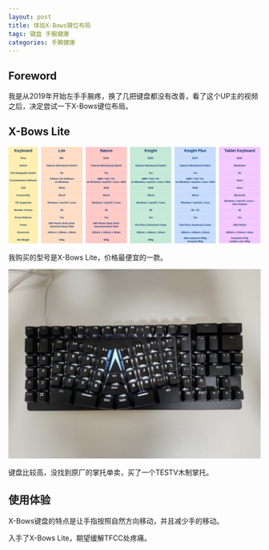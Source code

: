 ```yaml
---
layout: post
title: 体验X-Bows键位布局
tags: 键盘 手腕健康
categories: 手腕健康
---
```

## Foreword

我是从2019年开始左手手腕疼，换了几把键盘都没有改善，看了这个UP主的视频之后，决定尝试一下X-Bows键位布局。

## X-Bows Lite

![X-Bows Lite](/assets/images/X-BowsLite/x-bows-keyboards-comparison.webp)

我购买的型号是X-Bows Lite，价格最便宜的一款。

![X-Bows Lite](/assets/images/X-BowsLite/X-Bows-Lite.jpg)

键盘比较高，没找到原厂的掌托单卖，买了一个TESTV木制掌托。

## 使用体验

X-Bows键盘的特点是让手指按照自然方向移动，并且减少手的移动。

入手了X-Bows Lite，期望缓解TFCC处疼痛。
